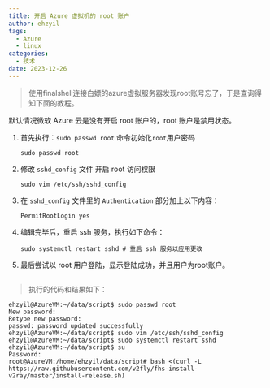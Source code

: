 ```yaml
---
title: 开启 Azure 虚拟机的 root 账户
author: ehzyil
tags:
  - Azure 
  - linux
categories:
  - 技术
date: 2023-12-26
---
```


> 使用finalshell连接白嫖的azure虚拟服务器发现root账号忘了，于是查询得知下面的教程。

默认情况微软 Azure 云是没有开启 root 账户的，root 账户是禁用状态。

1. 首先执行：`sudo passwd root` 命令初始化`root`用户密码

   ```
   sudo passwd root
   ```

2. 修改 `sshd_config` 文件 开启 root 访问权限

   ```
   sudo vim /etc/ssh/sshd_config
   ```

3. 在 `sshd_config` 文件里的 `Authentication` 部分加上以下内容：

   ```
   PermitRootLogin yes
   ```

4. 编辑完毕后，重启 ssh 服务，执行如下命令：

   ````
   sudo systemctl restart sshd # 重启 ssh 服务以应用更改
   ````

5. 最后尝试以 root 用户登陆，显示登陆成功，并且用户为root账户。

```bash

```

> 执行的代码和结果如下：

```
ehzyil@AzureVM:~/data/script$ sudo passwd root
New password: 
Retype new password: 
passwd: password updated successfully
ehzyil@AzureVM:~/data/script$ sudo vim /etc/ssh/sshd_config
ehzyil@AzureVM:~/data/script$ sudo systemctl restart sshd
ehzyil@AzureVM:~/data/script$ su
Password: 
root@AzureVM:/home/ehzyil/data/script# bash <(curl -L https://raw.githubusercontent.com/v2fly/fhs-install-v2ray/master/install-release.sh)

```

